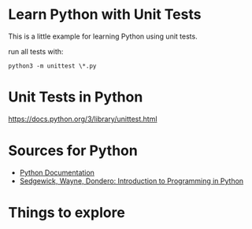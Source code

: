 
# Learn Python with Unit Tests

This is a little example for learning Python using unit tests.

run all tests with:

    python3 -m unittest \*.py

# Unit Tests in Python

https://docs.python.org/3/library/unittest.html

# Sources for Python

* [Python Documentation](https://docs.python.org/3/)
* [Sedgewick, Wayne, Dondero: Introduction to Programming in Python](https://introcs.cs.princeton.edu/python/home/)

# Things to explore
